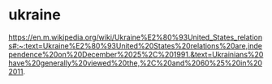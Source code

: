 # ukraine

https://en.m.wikipedia.org/wiki/Ukraine%E2%80%93United_States_relations#:~:text=Ukraine%E2%80%93United%20States%20relations%20are,independence%20on%20December%2025%2C%201991.&text=Ukrainians%20have%20generally%20viewed%20the,%2C%20and%2060%25%20in%202011.
